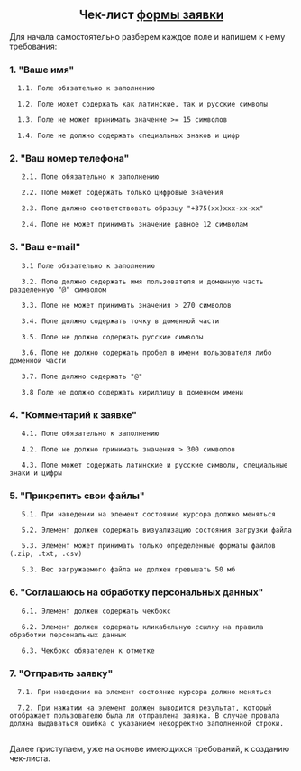 <div align="center">
  
## Чек-лист [формы заявки](https://monosnap.com/file/iT0D6FxXQQX0yWcqv6gx6vQ8Uwefg0)

</div>

Для начала самостоятельно разберем каждое поле и напишем к нему требования:

### 1. "Ваше имя"

```no-highlight
  1.1. Поле обязательно к заполнению
   
  1.2. Поле может содержать как латинские, так и русские символы

  1.3. Поле не может принимать значение >= 15 символов

  1.4. Поле не должно содержать специальных знаков и цифр
```
### 2. "Ваш номер телефона"
```no-highlight
   2.1. Поле обязательно к заполнению

   2.2. Поле может содержать только цифровые значения

   2.3. Поле должно соответствовать образцу "+375(xx)xxx-xx-xx"

   2.4. Поле не может принимать значение равное 12 символам
```
### 3. "Ваш e-mail"
```no-highlight
   3.1 Поле обязательно к заполнению
   
   3.2. Поле должно содержать имя пользователя и доменную часть разделенную "@" символом
   
   3.3. Поле не может принимать значения > 270 символов

   3.4. Поле должно содержать точку в доменной части

   3.5. Поле не должно содержать русские символы

   3.6. Поле не должно содержать пробел в имени пользователя либо доменной части

   3.7. Поле должно содержать "@"

   3.8 Поле не должно содержать кириллицу в доменном имени
```
### 4. "Комментарий к заявке"
```no-highlight
   4.1. Поле обязательно к заполнению

   4.2. Поле не должно принимать значения > 300 символов

   4.3. Поле может содержать латинские и русские символы, специальные знаки и цифры
```
### 5. "Прикрепить свои файлы"
```no-highlight
   5.1. При наведении на элемент состояние курсора должно меняться

   5.2. Элемент должен содержать визуализацию состояния загрузки файла

   5.3. Элемент может принимать только определенные форматы файлов (.zip, .txt, .csv)

   5.3. Вес загружаемого файла не должен превышать 50 мб
```
### 6. "Соглашаюсь на обработку персональных данных"
```no-highlight
   6.1. Элемент должен содержать чекбокс

   6.2. Элемент должен содержать кликабельную ссылку на правила обработки персональных данных

   6.3. Чекбокс обязателен к отметке
```
### 7. "Отправить заявку"
```no-highlight
  7.1. При наведении на элемент состояние курсора должно меняться

  7.2. При нажатии на элемент должен выводится результат, который отображает пользователю была ли отправлена заявка. В случае провала должна выдаваться ошибка с указанием некорректно заполненной строки.
```
##

Далее приступаем, уже на основе имеющихся требований, к созданию чек-листа.

